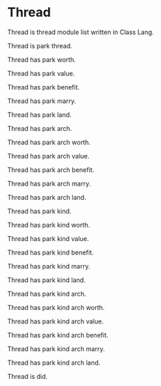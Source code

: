 # Thread

Thread is thread module list written in Class Lang.

Thread is park thread.

Thread has park worth.

Thread has park value.

Thread has park benefit.

Thread has park marry.

Thread has park land.

Thread has park arch.

Thread has park arch worth.

Thread has park arch value.

Thread has park arch benefit.

Thread has park arch marry.

Thread has park arch land.

Thread has park kind.

Thread has park kind worth.

Thread has park kind value.

Thread has park kind benefit.

Thread has park kind marry.

Thread has park kind land.

Thread has park kind arch.

Thread has park kind arch worth.

Thread has park kind arch value.

Thread has park kind arch benefit.

Thread has park kind arch marry.

Thread has park kind arch land.

Thread is did.